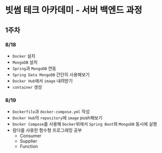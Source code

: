 # 빗썸 테크 아카데미 - 서버 백엔드 과정

## 1주차
### 8/18
* `Docker` 설치
* `MongoDB` 설치
* `Spring`과 `MongoDB` 연동
* `Spring Data MongoDB` 간단히 사용해보기
* `Docker Hub`에서 `image` 내려받기
* `container` 생성

### 8/19
* `Dockerfile`과 `docker-compose.yml` 작성
* `Docker Hub`의 `repository`에 `image` push해보기
* `Docker Compose`를 사용해 `Docker`위에서 `Spring Boot`와 `MongoDB` 동시에 실행
* 람다를 사용한 함수형 프로그래밍 공부
  - Consumer
  - Supplier
  - Function 

